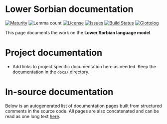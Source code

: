 # Lower Sorbian documentation

[![Maturity](https://img.shields.io/endpoint?url=https%3A%2F%2Fraw.githubusercontent.com%2Fgiellalt%2Flang-dsb%2Fgh-pages%2Fmaturity.json)](https://giellalt.github.io/MaturityClassification.html)
![Lemma count](https://img.shields.io/endpoint?url=https%3A%2F%2Fraw.githubusercontent.com%2Fgiellalt%2Flang-dsb%2Fgh-pages%2Flemmacount.json)
[![License](https://img.shields.io/github/license/giellalt/lang-dsb)](https://github.com/giellalt/lang-dsb/blob/main/LICENSE)
[![Issues](https://img.shields.io/github/issues/giellalt/lang-dsb)](https://github.com/giellalt/lang-dsb/issues)
[![Build Status](https://builds.giellalt.org/api/badge/lang-dsb?label=CI)](https://builds.giellalt.org/pipelines/lang-dsb/builds/latest)
[![Glottolog](https://img.shields.io/badge/Glottolog-green)](https://glottolog.org/resource/languoid/id/lowe1385)

This page documents the work on the **Lower Sorbian language model**. 

# Project documentation

* Add links to project specific documentation here as needed. Keep the documentation in the `docs/` directory.

# In-source documentation

Below is an autogenerated list of documentation pages built from structured comments in the source code. All pages are also concatenated and can be read as one long text [here](dsb.md).
